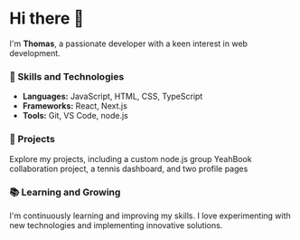 # Hi there 👋

I'm **Thomas**, a passionate developer with a keen interest in web development.

### 🚀 Skills and Technologies
- **Languages:** JavaScript, HTML, CSS, TypeScript
- **Frameworks:** React, Next.js
- **Tools:** Git, VS Code, node.js

### 🌟 Projects
Explore my projects, including a custom node.js group YeahBook collaboration project, a tennis dashboard, and two profile pages

### 📚 Learning and Growing
I'm continuously learning and improving my skills. I love experimenting with new technologies and implementing innovative solutions.



